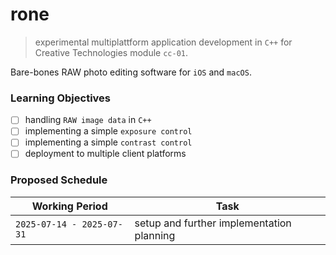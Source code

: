 # rone

> experimental multiplattform application development in `C++` for Creative Technologies module `cc-01`.

Bare-bones RAW photo editing software for `iOS` and `macOS`.


### Learning Objectives

- [ ] handling `RAW image data` in `C++`
- [ ] implementing a simple `exposure control`
- [ ] implementing a simple `contrast control`
- [ ] deployment to multiple client platforms

### Proposed Schedule

| **Working Period**        | Task                                      |
| ------------------------- | ----------------------------------------- |
| `2025-07-14 - 2025-07-31` | setup and further implementation planning |